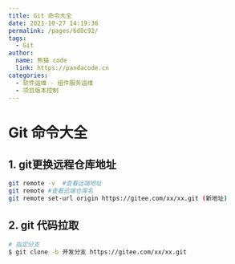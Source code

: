 ```yaml
---
title: Git 命令大全
date: 2021-10-27 14:19:36
permalink: /pages/6d0c92/
tags: 
  - Git
author: 
  name: 熊猫 code
  link: https://pandacode.cn
categories: 
  - 软件运维 - 组件服务运维
  - 项目版本控制
---
```


# Git 命令大全

## 1. git更换远程仓库地址

```sh
git remote -v  #查看远端地址
git remote #查看远端仓库名
git remote set-url origin https://gitee.com/xx/xx.git (新地址)
```

## 2. git 代码拉取

```sh
# 指定分支
$ git clone -b 开发分支 https://gitee.com/xx/xx.git
```

